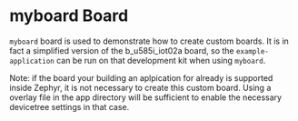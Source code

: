 # myboard Board

`myboard` board is used to demonstrate how to create custom boards. It is
in fact a simplified version of the b_u585i_iot02a board, so the
`example-application` can be run on that development kit when using
`myboard`.

Note: if the board your building an aplpication for already is supported inside
Zephyr, it is not necessary to create this custom board. Using a overlay file
in the app directory will be sufficient to enable the necessary devicetree
settings in that case.
